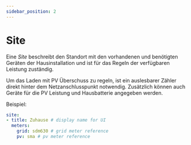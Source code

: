 ```yaml
---
sidebar_position: 2
---
```


# Site

Eine _Site_ beschreibt den Standort mit den vorhandenen und benötigten Geräten der Hausinstallation und ist für das Regeln der verfügbaren Leistung zuständig.

Um das Laden mit PV Überschuss zu regeln, ist ein auslesbarer Zähler direkt hinter dem Netzanschlusspunkt notwendig. Zusätzlich können auch Geräte für die PV Leistung und Hausbatterie angegeben werden.

Beispiel:

```yaml
site:
- title: Zuhause # display name for UI
  meters:
    grid: sdm630 # grid meter reference
    pv: sma # pv meter reference
```
